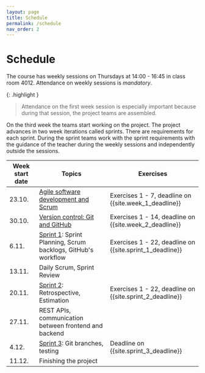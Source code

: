 ```yaml
---
layout: page
title: Schedule
permalink: /schedule
nav_order: 2
---
```


# Schedule

The course has weekly sessions on Thursdays at 14:00 - 16:45 in class room 4012. Attendance on weekly sessions is _mandatory_.

{: .highlight }

> Attendance on the first week session is especially important because during that session, the project teams are assembled.

On the third week the teams start working on the project. The project advances in two week iterations called sprints. There are requirements for each sprint. During the sprint teams work with the sprint requirements with the guidance of the teacher during the weekly sessions and independently outside the sessions.

| Week start date | Topics                                                                    | Exercises                                                |
| --------------- | ------------------------------------------------------------------------- | -------------------------------------------------------- |
| 23.10.          | [Agile software development and Scrum](/agile-software-development)       | Exercises 1 - 7, deadline on {{site.week_1_deadline}}    |
| 30.10.          | [Version control: Git and GitHub](/git)                                   | Exercises 1 - 14, deadline on {{site.week_2_deadline}}   |
| 6.11.           | [Sprint 1](/sprint-1): Sprint Planning, Scrum backlogs, GitHub's workflow | Exercises 1 - 22, deadline on {{site.sprint_1_deadline}} |
| 13.11.          | Daily Scrum, Sprint Review                                                |                                                          |
| 20.11.          | [Sprint 2](/sprint-2): Retrospective, Estimation                                      | Exercises 1 - 22, deadline on {{site.sprint_2_deadline}} |
| 27.11.          | REST APIs, communication between frontend and backend                     |                                                          |
| 4.12.           | [Sprint 3](/sprint-3): Git branches, testing                                            | Deadline on {{site.sprint_3_deadline}}                   |
| 11.12.          | Finishing the project                                                              |                                                          |
